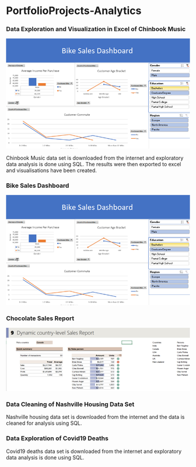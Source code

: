 # PortfolioProjects-Analytics

### Data Exploration and Visualization in Excel of Chinbook Music

![](images/Screenshot_bike.png)

Chinbook Music data set is downloaded from the internet and exploratory data analysis is done using SQL. The results were then exported to excel and visualisations have been created.

### Bike Sales Dashboard

![](images/Screenshot_bike.png)

### Chocolate Sales Report

![](images/screenshot_chocolate.png)

### Data Cleaning of Nashville Housing Data Set

Nashville housing data set is downloaded from the internet and the data is cleaned for analysis using SQL.

### Data Exploration of Covid19 Deaths

Covid19 deaths data set is downloaded from the internet and exploratory data analysis is done using SQL.
